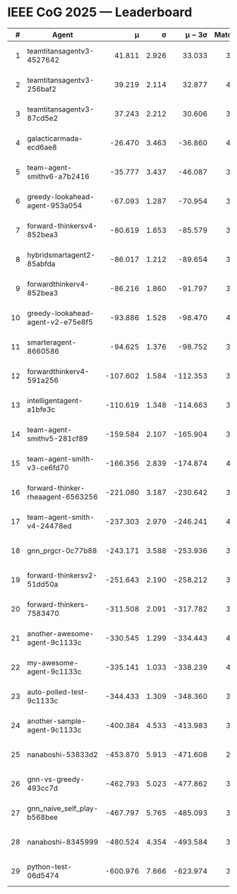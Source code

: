 # IEEE CoG 2025 — Leaderboard

| # | Agent | μ | σ | μ − 3σ | Matches | Updated |
|---:|---|---:|---:|---:|---:|---|
| 1 | teamtitansagentv3-4527642 | 41.811 | 2.926 | 33.033 | 3940 | 2025-08-18 18:18 |
| 2 | teamtitansagentv3-256baf2 | 39.219 | 2.114 | 32.877 | 4072 | 2025-08-18 18:18 |
| 3 | teamtitansagentv3-87cd5e2 | 37.243 | 2.212 | 30.606 | 3792 | 2025-08-18 18:18 |
| 4 | galacticarmada-ecd6ae8 | -26.470 | 3.463 | -36.860 | 4040 | 2025-08-18 18:18 |
| 5 | team-agent-smithv6-a7b2416 | -35.777 | 3.437 | -46.087 | 3940 | 2025-08-18 18:18 |
| 6 | greedy-lookahead-agent-953a054 | -67.093 | 1.287 | -70.954 | 3736 | 2025-08-18 18:18 |
| 7 | forward-thinkersv4-852bea3 | -80.619 | 1.653 | -85.579 | 3165 | 2025-08-18 18:18 |
| 8 | hybridsmartagent2-85abfda | -86.017 | 1.212 | -89.654 | 3801 | 2025-08-18 18:18 |
| 9 | forwardthinkerv4-852bea3 | -86.216 | 1.860 | -91.797 | 3160 | 2025-08-18 18:18 |
| 10 | greedy-lookahead-agent-v2-e75e8f5 | -93.886 | 1.528 | -98.470 | 4016 | 2025-08-18 18:18 |
| 11 | smarteragent-8660586 | -94.625 | 1.376 | -98.752 | 3401 | 2025-08-18 18:18 |
| 12 | forwardthinkerv4-591a256 | -107.602 | 1.584 | -112.353 | 3549 | 2025-08-18 18:18 |
| 13 | intelligentagent-a1bfe3c | -110.619 | 1.348 | -114.663 | 3110 | 2025-08-18 18:18 |
| 14 | team-agent-smithv5-281cf89 | -159.584 | 2.107 | -165.904 | 3960 | 2025-08-18 18:18 |
| 15 | team-agent-smith-v3-ce6fd70 | -166.356 | 2.839 | -174.874 | 4352 | 2025-08-18 18:18 |
| 16 | forward-thinker-rheaagent-6563256 | -221.080 | 3.187 | -230.642 | 3804 | 2025-08-18 18:18 |
| 17 | team-agent-smith-v4-24478ed | -237.303 | 2.979 | -246.241 | 4212 | 2025-08-18 18:18 |
| 18 | gnn_prgcr-0c77b88 | -243.171 | 3.588 | -253.936 | 3830 | 2025-08-18 18:18 |
| 19 | forward-thinkersv2-51dd50a | -251.643 | 2.190 | -258.212 | 3944 | 2025-08-18 18:18 |
| 20 | forward-thinkers-7583470 | -311.508 | 2.091 | -317.782 | 3560 | 2025-08-18 18:18 |
| 21 | another-awesome-agent-9c1133c | -330.545 | 1.299 | -334.443 | 4340 | 2025-08-18 18:18 |
| 22 | my-awesome-agent-9c1133c | -335.141 | 1.033 | -338.239 | 4260 | 2025-08-18 18:18 |
| 23 | auto-polled-test-9c1133c | -344.433 | 1.309 | -348.360 | 3340 | 2025-08-18 18:18 |
| 24 | another-sample-agent-9c1133c | -400.384 | 4.533 | -413.983 | 3700 | 2025-08-18 18:18 |
| 25 | nanaboshi-53833d2 | -453.870 | 5.913 | -471.608 | 2980 | 2025-08-18 18:18 |
| 26 | gnn-vs-greedy-493cc7d | -462.793 | 5.023 | -477.862 | 3200 | 2025-08-18 18:18 |
| 27 | gnn_naive_self_play-b568bee | -467.797 | 5.765 | -485.093 | 3380 | 2025-08-18 18:18 |
| 28 | nanaboshi-8345999 | -480.524 | 4.354 | -493.584 | 3380 | 2025-08-18 18:18 |
| 29 | python-test-06d5474 | -600.976 | 7.666 | -623.974 | 3150 | 2025-08-18 18:18 |
